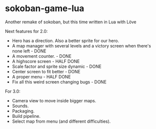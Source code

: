 # sokoban-game-lua
Another remake of sokoban, but this time written in Lua with Löve

Next features for 2.0:

- Hero has a direction. Also a better sprite for our hero.
- A map manager with several levels and a victory screen when there's none left - DONE
- A movement counter. - DONE
- A highscore screen - HALF DONE
- Scale factor and sprite size dynamic - DONE
- Center screen to fit better - DONE
- A proper menu - HALF DONE
- Fix all this weird screen changing bugs - DONE

For 3.0:

- Camera view to move inside bigger maps.
- Sounds.
- Packaging.
- Build pipeline.
- Select map from menu (and different difficulties).